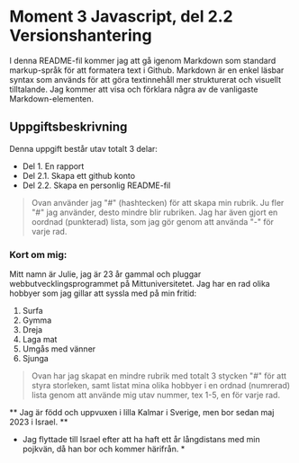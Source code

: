 # Moment 3 Javascript, del 2.2 Versionshantering

I denna README-fil kommer jag att gå igenom Markdown som standard markup-språk för att formatera text i Github. Markdown är en enkel läsbar syntax som används för att göra textinnehåll mer strukturerat och visuellt tilltalande. Jag kommer att visa och förklara några av de vanligaste Markdown-elementen. 

## Uppgiftsbeskrivning
Denna uppgift består utav totalt 3 delar:
- Del 1. En rapport
- Del 2.1. Skapa ett github konto
- Del 2.2. Skapa en personlig README-fil

> Ovan använder jag "#" (hashtecken) för att skapa min rubrik. Ju fler "#" jag använder, desto mindre blir rubriken. Jag har även gjort en oordnad (punkterad) lista, som jag gör genom att använda "-" för varje rad.

### Kort om mig:
Mitt namn är Julie, jag är 23 år gammal och pluggar webbutvecklingsprogrammet på Mittuniversitetet. Jag har en rad olika hobbyer som jag gillar att syssla med på min fritid:
1. Surfa
2. Gymma
3. Dreja
4. Laga mat
5. Umgås med vänner
6. Sjunga

> Ovan har jag skapat en mindre rubrik med totalt 3 stycken "#" för att styra storleken, samt listat mina olika hobbyer i en ordnad (numrerad) lista genom att använde mig utav nummer, tex 1-5, en för varje rad.

** Jag är född och uppvuxen i lilla Kalmar i Sverige, men bor sedan maj 2023 i Israel. **

* Jag flyttade till Israel efter att ha haft ett år långdistans med min pojkvän, då han bor och kommer härifrån. *
